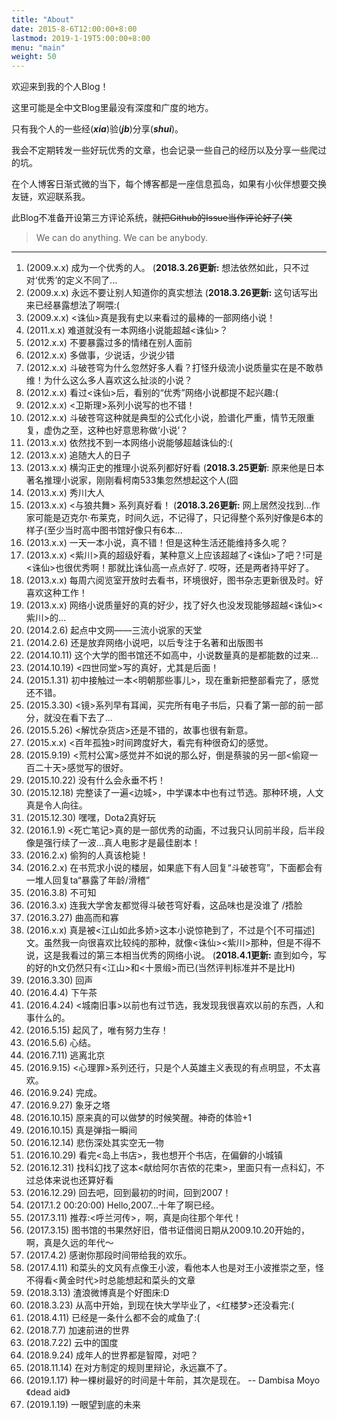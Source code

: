```yaml
---
title: "About"
date: 2015-8-6T12:00:00+8:00
lastmod: 2019-1-19T5:00:00+8:00
menu: "main"
weight: 50
---
```

欢迎来到我的个人Blog！

这里可能是全中文Blog里最没有深度和广度的地方。

只有我个人的一些经(___xia___)验(___jb___)分享(___shui___)。

我会不定期转发一些好玩优秀的文章，也会记录一些自己的经历以及分享一些爬过的坑。

在个人博客日渐式微的当下，每个博客都是一座信息孤岛，如果有小伙伴想要交换友链，欢迎联系我。

此Blog不准备开设第三方评论系统，~~就把Github的Issue当作评论好了(笑~~

> We can do anything. We can be anybody.

<!--more-->

- - -

1. (2009.x.x) 成为一个优秀的人。 (__2018.3.26更新:__ 想法依然如此，只不过对‘优秀’的定义不同了...
2. (2009.x.x) 永远不要让别人知道你的真实想法 (__2018.3.26更新:__ 这句话写出来已经暴露想法了啊喂:(
3. (2009.x.x) <诛仙>真是我有史以来看过的最棒的一部网络小说！
4. (2011.x.x) 难道就没有一本网络小说能超越<诛仙>？
5. (2012.x.x) 不要暴露过多的情绪在别人面前
6. (2012.x.x) 多做事，少说话，少说少错
7. (2012.x.x) 斗破苍穹为什么忽然好多人看？打怪升级流小说质量实在是不敢恭维！为什么这么多人喜欢这么扯淡的小说？
8. (2012.x.x) 看过<诛仙>后，看别的“优秀”网络小说都提不起兴趣:(
9. (2012.x.x) <卫斯理>系列小说写的也不错！
10. (2012.x.x) 斗破苍穹这种就是典型的公式化小说，脸谱化严重，情节无限重复，虚伪之至，这种也好意思称做‘小说’？
11. (2013.x.x) 依然找不到一本网络小说能够超越诛仙的:(
12. (2013.x.x) 追随大人的日子
13. (2013.x.x) 横沟正史的推理小说系列都好好看 (__2018.3.25更新__: 原来他是日本著名推理小说家，刚刚看柯南533集忽然想起这个人(囧
14. (2013.x.x) 秀川大人
15. (2013.x.x) <与狼共舞> 系列真好看！ (__2018.3.26更新:__ 网上居然没找到...作家可能是迈克尔·布莱克，时间久远，不记得了，只记得整个系列好像是6本的样子(至少当时高中图书馆好像只有6本...
16. (2013.x.x) 一天一本小说，真不错！但是这种生活还能维持多久呢？
17. (2013.x.x) <紫川>真的超级好看，某种意义上应该超越了<诛仙>了吧？!可是<诛仙>也很优秀啊！那就比诛仙高一点点好了. 哎呀，还是两者持平好了。
18. (2013.x.x) 每周六阅览室开放时去看书，环境很好，图书杂志更新很及时。好喜欢这种工作！
19. (2013.x.x) 网络小说质量好的真的好少，找了好久也没发现能够超越<诛仙><紫川>的...
20. (2014.2.6) 起点中文网——三流小说家的天堂
21. (2014.2.6) 还是放弃网络小说吧，以后专注于名著和出版图书
22. (2014.10.11) 这个大学的图书馆还不如高中，小说数量真的是都能数的过来...
23. (2014.10.19) <四世同堂>写的真好，尤其是后面！
24. (2015.1.31) 初中接触过一本<明朝那些事儿>，现在重新把整部看完了，感觉还不错。
25. (2015.3.30) <镜>系列早有耳闻，买完所有电子书后，只看了第一部的前一部分，就没在看下去了...
26. (2015.5.26) <解忧杂货店>还是不错的，故事也很有新意。
27. (2015.x.x) <百年孤独>时间跨度好大，看完有种很奇幻的感觉。
28. (2015.9.19) <荒村公寓>感觉并不如说的那么好，倒是蔡骏的另一部<偷窥一百二十天>感觉写的很好。
29. (2015.10.22) 没有什么会永垂不朽！
30. (2015.12.18) 完整读了一遍<边城>，中学课本中也有过节选。那种环境，人文真是令人向往。
31. (2015.12.30) 嘿嘿，Dota2真好玩
32. (2016.1.9) <死亡笔记>真的是一部优秀的动画，不过我只认同前半段，后半段像是强行续了一波...真人电影才是最佳剧本！
33. (2016.2.x) 偷狗的人真该枪毙！
34. (2016.2.x) 在书荒求小说的楼层，如果底下有人回复“斗破苍穹”，下面都会有一堆人回复ta“暴露了年龄/滑稽”
35. (2016.3.8) 不可知
36. (2016.3.x) 连我大学舍友都觉得斗破苍穹好看，这品味也是没谁了 /捂脸
37. (2016.3.27) 曲高而和寡
38. (2016.x.x) 真是被<江山如此多娇>这本小说惊艳到了，不过是个[不可描述]文。虽然我一向很喜欢比较纯的那种，就像<诛仙><紫川>那种，但是不得不说，这是我看过的第三本相当优秀的网络小说。 (__2018.4.1更新:__ 直到如今，写的好的h文仍然只有<江山>和<十景缎>而已(当然评判标准并不是比H)
39. (2016.3.30) 回声
40. (2016.4.4) 下午茶
41. (2016.4.24) <城南旧事>以前也有过节选，我发现我很喜欢以前的东西，人和事什么的。
42. (2016.5.15) 起风了，唯有努力生存！
43. (2016.5.6) 心结。
44. (2016.7.11) 逃离北京
45. (2016.9.15) <心理罪>系列还行，只是个人英雄主义表现的有点明显，不太喜欢。
46. (2016.9.24) 完成。
47. (2016.9.27) 象牙之塔
48. (2016.10.15) 原来真的可以做梦的时候笑醒。神奇的体验+1
49. (2016.10.15) 真是弹指一瞬间
50. (2016.12.14) 悲伤深处其实空无一物
51. (2016.10.29) 看完<岛上书店>，我也想开个书店，在偏僻的小城镇
52. (2016.12.31) 找科幻找了这本<献给阿尔吉侬的花束>，里面只有一点科幻，不过总体来说也还算好看
53. (2016.12.29) 回去吧，回到最初的时间，回到2007！
54. (2017.1.2 00:20:00) Hello,2007...十年了啊已经。
55. (2017.3.11) 推荐:<呼兰河传>，啊，真是向往那个年代！
56. (2017.3.15) 图书馆的书果然好旧，借书证借阅日期从2009.10.20开始的，啊，真是久远的年代～
57. (2017.4.2) 感谢你那段时间带给我的欢乐。
58. (2017.4.11) 和菜头的文风有点像王小波，看他本人也是对王小波推崇之至，怪不得看<黄金时代>时总能想起和菜头的文章
59. (2018.3.13) 渣浪微博真是个好图床:D
60. (2018.3.23) 从高中开始，到现在快大学毕业了，<红楼梦>还没看完:(
61. (2018.4.11) 已经是一条什么都不会的咸鱼了:(
62. (2018.7.7) 加速前进的世界
63. (2018.7.22) 云中的国度
64. (2018.9.24) 成年人的世界都是智障，对吧？
65. (2018.11.14) 在对方制定的规则里辩论，永远赢不了。
66. (2019.1.17) 种一棵树最好的时间是十年前，其次是现在。 -- Dambisa Moyo《dead aid》
67. (2019.1.19) 一眼望到底的未来